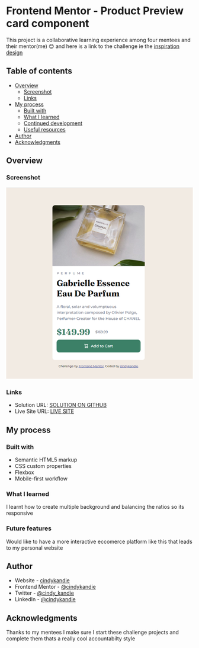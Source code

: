 
# Frontend Mentor - Product Preview card component
This project is a collaborative learning experience among four mentees and their mentor(me) 😊 and here is a link to the challenge ie the [inspiration design](https://www.frontendmentor.io/challenges/product-preview-card-component-GO7UmttRfa)

## Table of contents

- [Overview](#overview)
  - [Screenshot](#screenshot)
  - [Links](#links)
- [My process](#my-process)
  - [Built with](#built-with)
  - [What I learned](#what-i-learned)
  - [Continued development](#continued-development)
  - [Useful resources](#useful-resources)
- [Author](#author)
- [Acknowledgments](#acknowledgments)



## Overview

### Screenshot

![](images/screenshot.png)


### Links

- Solution URL: [SOLUTION ON GITHUB](https://github.com/cindykandie/product-preview-card/)
- Live Site URL: [LIVE SITE](https://cindykandie.github.io/product-preview-card/)

## My process

### Built with

- Semantic HTML5 markup
- CSS custom properties
- Flexbox
- Mobile-first workflow

### What I learned
I learnt how to create multiple background and balancing the ratios so its responsive

### Future features

Would like to have a more interactive eccomerce platform like this that leads to my personal website



## Author

- Website - [cindykandie](https://cindykandie.github.io/portfolio)
- Frontend Mentor - [@cindykandie](https://www.frontendmentor.io/profile/cindykandie)
- Twitter - [@cindy_kandie](https://www.twitter.com/cindy_kandie)
- LinkedIn - [@cindykandie](https://www.linkedin.com/in/cindykandie)


## Acknowledgments

Thanks to my mentees I make sure I start these challenge projects and complete them thats a really cool accountabilty style


